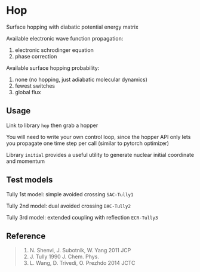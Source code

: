 # Hop
Surface hopping with diabatic potential energy matrix

Available electronic wave function propagation:
1. electronic schrodinger equation
2. phase correction

Available surface hopping probability:
1. none (no hopping, just adiabatic molecular dynamics)
2. fewest switches
3. global flux

## Usage
Link to library `hop` then grab a hopper

You will need to write your own control loop, since the hopper API only lets you propagate one time step per call (similar to pytorch optimizer)

Library `initial` provides a useful utility to generate nuclear initial coordinate and momentum

## Test models
Tully 1st model: simple avoided crossing `SAC-Tully1`

Tully 2nd model: dual avoided crossing `DAC-Tully2`

Tully 3rd model: extended coupling with reflection `ECR-Tully3`

## Reference
> 1. N. Shenvi, J. Subotnik, W. Yang 2011 JCP
> 2. J. Tully 1990 J. Chem. Phys.
> 3. L. Wang, D. Trivedi, O. Prezhdo 2014 JCTC
